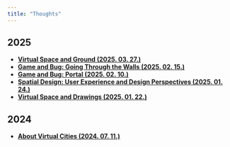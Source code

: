 ```yaml
---
title: "Thoughts"
---
```


## 2025

<div class="grid cards" markdown>

- [__Virtual Space and Ground (2025. 03. 27.)__](./2025/0327.md)
- [__Game and Bug: Going Through the Walls (2025. 02. 15.)__](./2025/0215.md)
- [__Game and Bug: Portal (2025. 02. 10.)__](./2025/0210.md)
- [__Spatial Design: User Experience and Design Perspectives (2025. 01. 24.)__](./2025/0124.md)
- [__Virtual Space and Drawings (2025. 01. 22.)__](./2025/0122.md)

</div>

## 2024

<div class="grid cards" markdown>

- [__About Virtual Cities (2024. 07. 11.)__](./2024/0711.md)

</div>
